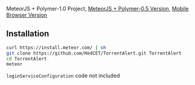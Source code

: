 MeteorJS + Polymer-1.0 Project, [MeteorJS + Polymer-0.5 Version](https://github.com/HedCET/TorrentAlert/releases/tag/1.0), [Mobile Browser Version](http://do.vcompile.com:16000)

Installation
----------

```sh
curl https://install.meteor.com/ | sh
git clone https://github.com/HedCET/TorrentAlert.git TorrentAlert
cd TorrentAlert 
meteor
```

```loginServiceConfiguration``` code not included
